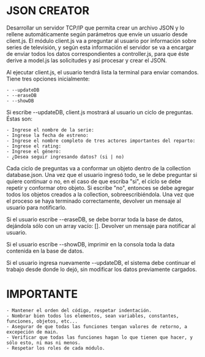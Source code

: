 # JSON CREATOR

Desarrollar un servidor TCP/IP que permita crear un archivo JSON y lo rellene automáticamente según parámetros que envíe un usuario desde client.js.
El módulo client.js va a preguntar al usuario por información sobre series de televisión, y según esta información el servidor se va a encargar de enviar todos los datos correspondientes a controller.js, para que éste derive a model.js las solicitudes y así procesar y crear el JSON.

Al ejecutar client.js, el usuario tendrá lista la terminal para enviar comandos. Tiene tres opciones inicialmente:

    - --updateDB
    - --eraseDB
    - --showDB

Si escribe --updateDB, client.js mostrará al usuario un ciclo de preguntas. Éstas son:

    - Ingrese el nombre de la serie:
    - Ingrese la fecha de estreno:
    - Ingrese el nombre completo de tres actores importantes del reparto:
    - Ingrese el rating:
    - Ingrese el género:
    - ¿Desea seguir ingresando datos? (si | no)

Cada ciclo de preguntas va a conformar un objeto dentro de la collection database.json. Una vez que el usuario ingresó todo, se le debe preguntar si quiere continuar o no, en el caso de que escriba "si", el ciclo se debe repetir y conformar otro objeto. Si escribe "no", entonces se debe agregar todos los objetos creados a la collection, sobreescribiéndola. Una vez que el proceso se haya terminado correctamente, devolver un mensaje al usuario para notificarlo.

Si el usuario escribe --eraseDB, se debe borrar toda la base de datos, dejándola sólo con un array vacío: []. Devolver un mensaje para notificar al usuario.

Si el usuario escribe --showDB, imprimir en la consola toda la data contenida en la base de datos.

Si el usuario ingresa nuevamente --updateDB, el sistema debe continuar el trabajo desde donde lo dejó, sin modificar los datos previamente cargados.

# IMPORTANTE

    - Mantener el orden del código, respetar indentación.
    - Nombrar bien todos los elementos, sean variables, constantes, funciones, objetos, etc...
    - Asegurar de que todas las funciones tengan valores de retorno, a excepeción de main.
    - Verificar que todas las funciones hagan lo que tienen que hacer, y sólo esto, ni mas ni menos.
    - Respetar los roles de cada módulo.
